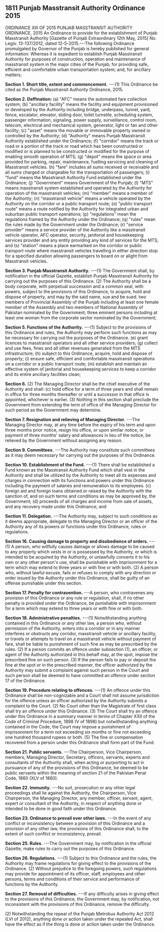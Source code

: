 ## 1811 Punjab Masstransit Authority Ordinance 2015
 
ORDINANCE XIII OF 2015
PUNJAB MASSTRANSIT AUTHORITY ORDINANCE, 2015
An Ordinance to provide for the establishment of Punjab Masstransit Authority
[Gazette of Punjab Extraordinary 12th May, 2015]
No. Legis: 13-137/2012, dated 12-5-2015.---The following Ordinance promulgated by Governor of the Punjab is hereby published for general information:
Whereas it is expedient to establish Punjab Masstransit Authority for purposes of construction, operation and maintenance of masstransit system in the major cities of the Punjab; for providing safe, efficient and comfortable urban transportation system; and, for ancillary matters;


**Section 1. Short title, extent and commencement.**
---(1) This Ordinance be cited as the Punjab Masstransit Authority Ordinance, 2015.

 
**Section 2. Deffination:**
(a) "AFC" means the automated fare collection system;
(b) "ancillary facility" means the facility and equipment provisioned or developed by the Authority including bridge, underpass, tunnel, yard, fence, escalator, elevator, sliding door, toilet turnstile, scheduling system, passenger information, signaling, power supply, surveillance, control room, telecom, electrical and mechanical system, generator, light or fan and other facility;
(c) "asset" means the movable or immovable property owned or controlled by the Authority;
(d) "Authority" means Punjab Masstransit Authority established under the Ordinance;
(f) "corridor" means the track or road or a portion of the track or road which has been constructed or modified or is planned to be constructed or modified for the purpose of enabling smooth operation of MTS;
(g) "depot" means the space or area provided for parking, repair, maintenance, fuelling servicing and cleaning of Masstransit vehicles.
(h) "fare" includes all sums received or receivable and all sums charged or chargeable for the transportation of passengers;
(i) "fund" means the Masstransit Authority Fund established under the Ordinance;
(j) "Government" means Government of the Punjab;
(l) "MTS" means masstransit system established and operated by the Authority for operation of the masstransit vehicles;
(m) "member" means a member of the Authority;
(n) "masstransit vehicle" means a vehicle operated by the Authority on the corridor or a public transport route;
(o) "public transport route" means a route notified by the Authority for integrated urban and suburban public transport operations;
(p) "regulations" mean the regulations framed by the Authority under the Ordinance;
(q) "rules" mean the rules made by the Government under the Ordinance;
(r) "service provider" means a service provider of the Authority like a masstransit vehicle operator, AFC operator, security, janitorial and housekeeping services provider and any entity providing any kind of services for the MTS; and
(s) "station" means a place earmarked on the corridor or public transport route where masstransit vehicles travelling in either direction stop for a specified duration allowing passengers to board on or alight from Masstransit vehicles.

 

**Section 3. Punjab Masstransit Authority.**
---(1) The Government shall, by notification in the official Gazette, establish Punjab Masstransit Authority for carrying out the purposes of this Ordinance.
   (2) The Authority shall be a body corporate, with perpetual succession and a common seal, with powers, subject to the provisions of this Ordinance, to acquire, hold and dispose of property, and may by the said name, sue and be sued.
   two members of Provincial Assembly of the Punjab including at least one female member of the Assembly and two members of National Assembly of Pakistan nominated by the Government;
   three eminent persons including at least one woman from the corporate sector nominated by the Government;

 

 

**Section 5. Functions of the Authority.**
---(1) Subject to the provisions of this Ordinance and rules, the Authority may perform such functions as may be necessary for carrying out the purposes of the Ordinance.
   (e) grant licences to masstransit operators and all other service providers;
   (g) collect and use fees, fines and all other revenues generated from the MTS infrastructure;
   (h) subject to this Ordinance, acquire, hold and dispose of property;
   (i) ensure safe, efficient and comfortable masstransit operations on a corridor or a public transport route;
   (m) establish and maintain an effective system of janitorial and housekeeping services to keep a corridor and its entire anciliary facilities clean;

 
**Section 6.**
(2) The Managing Director shall be the chief executive of the Authority and shall:
(c) hold office for a term of three years and shall remain in office for three months thereafter or until a successor in that office is appointed, whichever is earlier.
(3) Nothing in this section shall preclude the Government from extending the term of office of the Managing Director for such period as the Government may determine.

 

**Section 7. Resignation and relieving of Managing Director.**
---The Managing Director may, at any time before the expiry of his term and upon three months prior notice, resign his office, or upon similar notice, or payment of three months' salary and allowances in lieu of the notice, be relieved by the Government without assigning any reason.

 

 

**Section 9. Committees.**
---The Authority may constitute such committees as it may deem necessary for carrying out the purposes of this Ordinance.

 

**Section 10. Establishment of the Fund.**
---(1) There shall be established a Fund known as the Masstransit Authority Fund which shall vest in the Authority and shall be utilized by the Authority to meet all its expenses and charges in connection with its functions and powers under this Ordinance including the payment of salaries and remuneration to its employees.
    (c) foreign aid and foreign loans obtained or raised by the Authority with the sanction of, and on such terms and conditions as may be approved by, the Government;
    (d) proceeds of all charges and income from sale of assets, and any recovery made under this Ordinance; and

 

**Section 11. Delegation.**
---The Authority may, subject to such conditions as it deems appropriate, delegate to the Managing Director or an officer of the Authority any of its powers or functions under this Ordinance, rules or regulations.

 

 

 

 

 

**Section 16. Causing damage to property and disobedience of orders.**
---(1) A person, who willfully causes damage or allows damage to be caused to any property which vests in or is possessed by the Authority, or which is intended to be acquired by the Authority, or unlawfully converts it to his own or any other person's use, shall be punishable with imprisonment for a term which may extend to three years or with fine or with both.
    (2) A person who, without lawful excuse, fails or refuses to comply with any direction or order issued by the Authority under this Ordinance, shall be guilty of an offense punishable under this section.

 

**Section 17. Penalty for contravention.**
---A person, who contravenes any provision of this Ordinance or any rule or regulation, shall, if no other penalty is provided under the Ordinance, be punishable with imprisonment for a term which may extend to three years or with fine or with both.

 

**Section 18. Administrative penalties.**
---(1) Notwithstanding anything contained in this Ordinance or any other law, a person who, without permission of the Authority, enters into a corridor or in any manner interferes or obstructs any corridor, masstransit vehicle or ancillary facility, or travels or attempts to travel on a masstransit vehicle without payment of fare, shall be liable to punishment of such fine as may be prescribed by the rules.
    (2) If a person commits an offence under subsection (1), an officer, or agent of the Authority authorized in this behalf may, at the spot, impose the prescribed fine on such person.
    (3) If the person fails to pay or deposit the fine at the spot or in the prescribed manner, the officer authorized by the Authority may submit a complaint against such person in the Court and such person shall be deemed to have committed an offence under section 17 of the Ordinance.

 

**Section 19. Procedure relating to offences.**
---(1) An offence under this Ordinance shall be non-cognizable and a Court shall not assume jurisdiction for the offence unless an officer authorized by the Authority submits a complaint to the Court.
    (2) No Court other than the Magistrate of first class shall try an offence under this Ordinance.
    (3) The Court shall try an offence under this Ordinance in a summary manner in terms of Chapter XXII of the Code of Criminal Procedure, 1898 (V of 1898) but notwithstanding anything contained in the Code, the Court may impose a punishment of imprisonment for a term not exceeding six months or fine not exceeding one hundred thousand rupees or both.
    (5) The fine or compensation recovered from a person under this Ordinance shall form part of the Fund.

 

 

**Section 21. Public servants.**
---The Chairperson, Vice Chairperson, members, Managing Director, Secretary, officers, servants, experts and consultants of the Authority shall, when acting or purporting to act in pursuance of any of the provisions of this Ordinance, be deemed to be public servants within the meaning of section 21 of the Pakistan Penal Code, 1860 (XLV of 1860).

 

**Section 22. Immunity.**
---No suit, prosecution or any other legal proceedings shall lie against the Authority, the Chairperson, Vice Chairperson, the Managing Director, any member, officer, servant, agent, expert or consultant of the Authority, in respect of anything done or intended to be done in good faith under this Ordinance.

 

**Section 23. Ordinance to prevail over other laws.**
---In the event of any conflict or inconsistency between a provision of this Ordinance and a provision of any other law, the provisions of this Ordinance shall, to the extent of such conflict or inconsistency, prevail.

 

 

**Section 25. Rules.**
---The Government may, by notification in the official Gazette, make rules to carry out the purposes of this Ordinance.

 

**Section 26. Regulations.**
---(1) Subject to this Ordinance and the rules, the Authority may frame regulations for giving effect to the provisions of the Ordinance.
    (2) Without prejudice to the foregoing powers, such regulations may provide for appointment of its officer, staff, employees and other persons, terms and conditions of their service and performance of functions by the Authority.

 

**Section 27. Removal of difficulties.**
---If any difficulty arises in giving effect to the provisions of this Ordinance, the Government may, by notification, not inconsistent with the provisions of this Ordinance, remove the difficulty.

 

(2) Notwithstanding the repeal of the Punjab Metrobus Authority Act 2012 (LVI of 2012), anything done or action taken under the repealed Act, shall have the effect as if the thing is done or action taken under the Ordinance.

